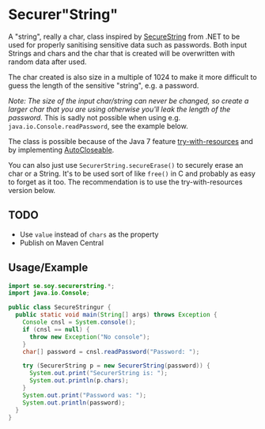 Securer"String"
===============
A "string", really a char, class inspired by
[SecureString](http://msdn.microsoft.com/en-us/library/system.security.securestring.aspx)
from .NET to be used for properly sanitising sensitive data such as passwords.
Both input Strings and chars and the char that is created will be overwritten
with random data after used.

The char created is also size in a multiple of 1024 to make it
more difficult to guess the length of the sensitive "string", e.g. a password.

*Note: The size of the input char/string can never be changed, so create a
larger char that you are using otherwise you'll leak the length of the
password.* This is sadly not possible when using e.g.
`java.io.Console.readPassword`, see the example below.

The class is possible because of the Java 7 feature [try-with-resources](http://docs.oracle.com/javase/tutorial/essential/exceptions/tryResourceClose.html) and by implementing [AutoCloseable](http://docs.oracle.com/javase/7/docs/api/java/lang/AutoCloseable.html).

You can also just use `SecurerString.secureErase()` to securely erase an char
or a String. It's to be used sort of like `free()` in C and probably as easy to
forget as it too. The recommendation is to use the try-with-resources version
below.

TODO
----

* Use `value` instead of `chars` as the property
* Publish on Maven Central


Usage/Example
-------------
```java
import se.soy.securerstring.*;
import java.io.Console;

public class SecureStringur {
  public static void main(String[] args) throws Exception {
    Console cnsl = System.console();
    if (cnsl == null) {
      throw new Exception("No console");
    }
    char[] password = cnsl.readPassword("Password: ");

    try (SecurerString p = new SecurerString(password)) {
      System.out.print("SecurerString is: ");
      System.out.println(p.chars);
    }
    System.out.print("Password was: ");
    System.out.println(password);
  }
}
```
